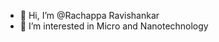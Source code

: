 - 👋 Hi, I’m @Rachappa Ravishankar
- 👀 I’m interested in Micro and Nanotechnology


<!---
rachappar/rachappar is a ✨ special ✨ repository because its `README.md` (this file) appears on your GitHub profile.
You can click the Preview link to take a look at your changes.
--->
